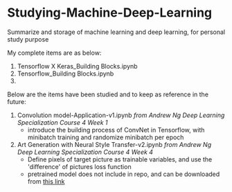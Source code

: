 # Studying-Machine-Deep-Learning
Summarize and storage of machine learning and deep learning, for personal study purpose

My complete items are as below:
1. Tensorflow X Keras_Building Blocks.ipynb
2. Tensorflow_Building Blocks.ipynb
3. 

Below are the items have been studied and to keep as reference in the future:
1. Convolution model-Application-v1.ipynb  *from Andrew Ng Deep Learning Specialization Course 4 Week 1*
	- introduce the building process of ConvNet in Tensorflow, with minibatch training and randomize minibatch per epoch
2. Art Generation with Neural Style Transfer-v2.ipynb  *from Andrew Ng Deep Learning Specialization Course 4 Week 4*
	- Define pixels of target picture as trainable variables, and use the 'difference' of pictures loss function
	- pretrained model does not include in repo, and can be downloaded from [this link ](http://www.vlfeat.org/matconvnet/models/imagenet-vgg-verydeep-19.mat)
